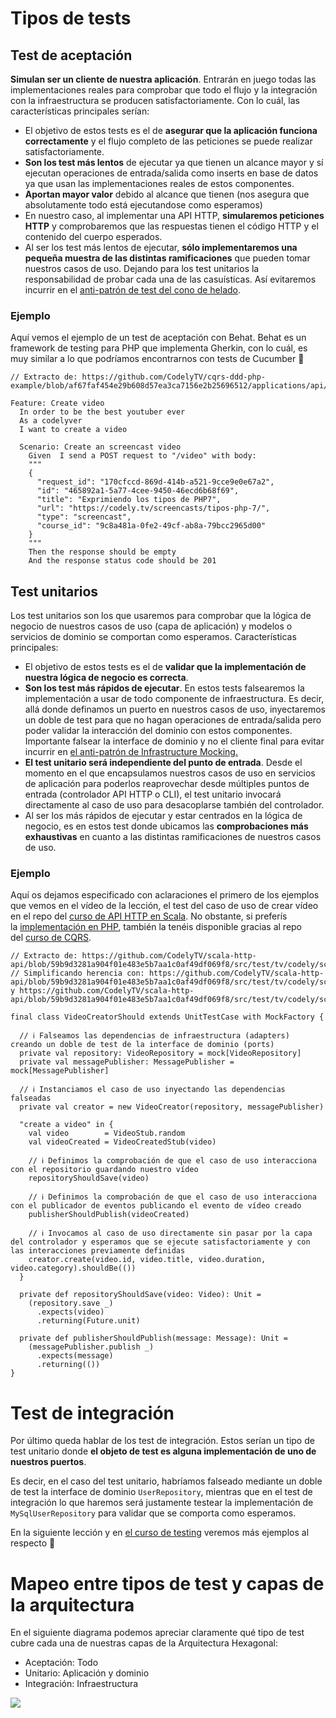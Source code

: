 # Tipos de tests

## Test de aceptación

**Simulan ser un cliente de nuestra aplicación**. Entrarán en juego todas las implementaciones reales para comprobar que todo el flujo y la integración con la infraestructura se producen satisfactoriamente. Con lo cuál, las características principales serían:

- El objetivo de estos tests es el de **asegurar que la aplicación funciona correctamente** y el flujo completo de las peticiones se puede realizar satisfactoriamente.
- **Son los test más lentos** de ejecutar ya que tienen un alcance mayor y sí ejecutan operaciones de entrada/salida como inserts en base de datos ya que usan las implementaciones reales de estos componentes.
- **Aportan mayor valor** debido al alcance que tienen (nos asegura que absolutamente todo está ejecutandose como esperamos)
- En nuestro caso, al implementar una API HTTP, **simularemos peticiones HTTP** y comprobaremos que las respuestas tienen el código HTTP y el contenido del cuerpo esperados.
- Al ser los test más lentos de ejecutar, **sólo implementaremos una pequeña muestra de las distintas ramificaciones** que pueden tomar nuestros casos de uso. Dejando para los test unitarios la responsabilidad de probar cada una de las casuísticas. Así evitaremos incurrir en el [anti-patrón de test del cono de helado](https://www.youtube.com/watch?v=kXhXBzvxUsM).

### Ejemplo

Aquí vemos el ejemplo de un test de aceptación con Behat. Behat es un framework de testing para PHP que implementa Gherkin, con lo cuál, es muy similar a lo que podríamos encontrarnos con tests de Cucumber 🙂

```
// Extracto de: https://github.com/CodelyTV/cqrs-ddd-php-example/blob/af67faf454e29b608d57ea3ca7156e2b25696512/applications/api/features/video/video_post.feature

Feature: Create video
  In order to be the best youtuber ever
  As a codelyver
  I want to create a video

  Scenario: Create an screencast video
    Given  I send a POST request to "/video" with body:
    """
    {
      "request_id": "170cfccd-869d-414b-a521-9cce9e0e67a2",
      "id": "465892a1-5a77-4cee-9450-46ecd6b68f69",
      "title": "Exprimiendo los tipos de PHP7",
      "url": "https://codely.tv/screencasts/tipos-php-7/",
      "type": "screencast",
      "course_id": "9c8a481a-0fe2-49cf-ab8a-79bcc2965d00"
    }
    """
    Then the response should be empty
    And the response status code should be 201
```

## Test unitarios

Los test unitarios son los que usaremos para comprobar que la lógica de negocio de nuestros casos de uso (capa de aplicación) y modelos o servicios de dominio se comportan como esperamos. Características principales:

- El objetivo de estos tests es el de **validar que la implementación de nuestra lógica de negocio es correcta**.
- **Son los test más rápidos de ejecutar**. En estos tests falsearemos la implementación a usar de todo componente de infraestructura. Es decir, allá donde definamos un puerto en nuestros casos de uso, inyectaremos un doble de test para que no hagan operaciones de entrada/salida pero poder validar la interacción del dominio con estos componentes. Importante falsear la interface de dominio y no el cliente final para evitar incurrir en [el anti-patrón de Infrastructure Mocking.](https://www.youtube.com/watch?v=XbkjUz20pOk)
- **El test unitario será independiente del punto de entrada**. Desde el momento en el que encapsulamos nuestros casos de uso en servicios de aplicación para poderlos reaprovechar desde múltiples puntos de entrada (controlador API HTTP o CLI), el test unitario invocará directamente al caso de uso para desacoplarse también del controlador.
- Al ser los más rápidos de ejecutar y estar centrados en la lógica de negocio, es en estos test donde ubicamos las **comprobaciones más exhaustivas** en cuanto a las distintas ramificaciones de nuestros casos de uso.

### Ejemplo

Aquí os dejamos especificado con aclaraciones el primero de los ejemplos que vemos en el vídeo de la lección, el test del caso de uso de crear vídeo en el repo del [curso de API HTTP en Scala](https://pro.codely.tv/library/api-http-con-scala-y-akka/66747/about/). No obstante, si preferís la [implementación en PHP](https://github.com/CodelyTV/cqrs-ddd-php-example/blob/af67faf454e29b608d57ea3ca7156e2b25696512/src/Context/Video/Module/Video/Tests/Behaviour/CreateVideoTest.php), también la tenéis disponible gracias al repo del [curso de CQRS](https://pro.codely.tv/library/cqrs-command-query-responsibility-segregation-3719e4aa/62554/about/).

```
// Extracto de: https://github.com/CodelyTV/scala-http-api/blob/59b9d3281a904f01e483e5b7aa1c0af49df069f8/src/test/tv/codely/scala_http_api/module/video/application/create/VideoCreatorShould.scala
// Simplificando herencia con: https://github.com/CodelyTV/scala-http-api/blob/59b9d3281a904f01e483e5b7aa1c0af49df069f8/src/test/tv/codely/scala_http_api/module/video/infrastructure/repository/VideoRepositoryMock.scala y https://github.com/CodelyTV/scala-http-api/blob/59b9d3281a904f01e483e5b7aa1c0af49df069f8/src/test/tv/codely/scala_http_api/module/shared/infrastructure/MessagePublisherMock.scala

final class VideoCreatorShould extends UnitTestCase with MockFactory {

  // ℹ️ Falseamos las dependencias de infraestructura (adapters) creando un doble de test de la interface de dominio (ports)
  private val repository: VideoRepository = mock[VideoRepository]
  private val messagePublisher: MessagePublisher = mock[MessagePublisher]

  // ℹ️ Instanciamos el caso de uso inyectando las dependencias falseadas
  private val creator = new VideoCreator(repository, messagePublisher)

  "create a video" in {
    val video        = VideoStub.random
    val videoCreated = VideoCreatedStub(video)

    // ℹ️ Definimos la comprobación de que el caso de uso interacciona con el repositorio guardando nuestro vídeo
    repositoryShouldSave(video)

    // ℹ️ Definimos la comprobación de que el caso de uso interacciona con el publicador de eventos publicando el evento de vídeo creado
    publisherShouldPublish(videoCreated)

    // ℹ️ Invocamos al caso de uso directamente sin pasar por la capa del controlador y esperamos que se ejecute satisfactoriamente y con las interacciones previamente definidas
    creator.create(video.id, video.title, video.duration, video.category).shouldBe(())
  }

  private def repositoryShouldSave(video: Video): Unit =
    (repository.save _)
      .expects(video)
      .returning(Future.unit)

  private def publisherShouldPublish(message: Message): Unit =
    (messagePublisher.publish _)
      .expects(message)
      .returning(())
}
```

# Test de integración

Por último queda hablar de los test de integración. Estos serían un tipo de test unitario donde **el objeto de test es alguna implementación de uno de nuestros puertos**.

Es decir, en el caso del test unitario, habríamos falseado mediante un doble de test la interface de dominio `UserRepository`, mientras que en el test de integración lo que haremos será justamente testear la implementación de `MySqlUserRepository` para validar que se comporta como esperamos.

En la siguiente lección y en [el curso de testing](https://pro.codely.tv/library/testing-introduccion-y-buenas-practicas/90916/about/) veremos más ejemplos al respecto 🙂

# Mapeo entre tipos de test y capas de la arquitectura

En el siguiente diagrama podemos apreciar claramente qué tipo de test cubre cada una de nuestras capas de la Arquitectura Hexagonal:

- Aceptación: Todo
- Unitario: Aplicación y dominio
- Integración: Infraestructura

![](https://s3.amazonaws.com/pathwright-uploads/09EkzTi5Sg2O1LmchmN0_03%252BQue%2525CC%252581%252Bes%252Bla%252BArquitectura%252BHexagonal.key%252B2017-12-15%252B12-10-33.png)